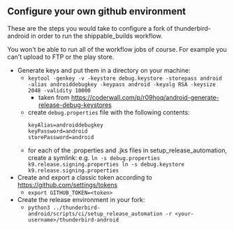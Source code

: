 ## Configure your own github environment

These are the steps you would take to configure a fork of thunderbird-android
in order to run the shippable_builds workflow.

You won't be able to run all of the workflow jobs of course. For example you
can't upload to FTP or the play store.

- Generate keys and put them in a directory on your machine:
  - `keytool -genkey -v -keystore debug.keystore -storepass android -alias androiddebugkey -keypass android -keyalg RSA -keysize 2048 -validity 10000`
    - taken from
      https://coderwall.com/p/r09hoq/android-generate-release-debug-keystores
  - create `debug.properties` file with the following contents:
      ```
      keyAlias=androiddebugkey
      keyPassword=android
      storePassword=android
      ```
  - for each of the .properties and .jks files in setup_release_automation, create a symlink: e.g.
      `ln -s debug.properties k9.release.signing.properties ln -s debug.keystore k9.release.signing.properties`
- Create and export a classic token according to
  https://github.com/settings/tokens
  - `export GITHUB_TOKEN=<token>`
- Create the release environment in your fork:
  - `python3 ../thunderbird-android/scripts/ci/setup_release_automation -r <your-username>/thunderbird-android`
